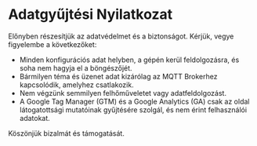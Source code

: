 # Adatgyűjtési Nyilatkozat

Előnyben részesítjük az adatvédelmet és a biztonságot. Kérjük, vegye figyelembe a következőket:

- Minden konfigurációs adat helyben, a gépén kerül feldolgozásra, és soha nem hagyja el a böngészőjét.
- Bármilyen téma és üzenet adat kizárólag az MQTT Brokerhez kapcsolódik, amelyhez csatlakozik.
- Nem végzünk semmilyen felhőműveletet vagy adatfeldolgozást.
- A Google Tag Manager (GTM) és a Google Analytics (GA) csak az oldal látogatottsági mutatóinak gyűjtésére szolgál, és nem érint felhasználói adatokat.

Köszönjük bizalmát és támogatását.
